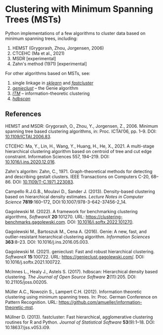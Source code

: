 # Clustering with Minimum Spanning Trees (MSTs)

Python implementations of a few algorithms to cluster data based on
minimum spanning trees, including:

1. HEMST (Grygorash, Zhou, Jorgensen, 2006)
2. CTCEHC (Ma et al., 2021)
3. MSDR \[experimental\]
4. Zahn's method (1971) \[experimental\]


For other algorithms based on MSTs, see:

1. single linkage in [*sklearn*](https://scikit-learn.org/stable/index.html) and [*fastcluster*](https://pypi.org/project/fastcluster/)
2. [*genieclust*](https://genieclust.gagolewski.com/) – the Genie algorithm
3. [*ITM*](https://github.com/amueller/information-theoretic-mst) – information-theoretic clustering
4. [*hdbscan*](https://hdbscan.readthedocs.io)



## References

HEMST and MSDR: 
Grygorash, O., Zhou, Y., Jorgensen, Z., 2006. Minimum spanning tree based clustering algorithms, in: Proc. ICTAI’06, pp. 1–9. 
DOI: [10.1109/ICTAI.2006.83](https://doi.org/10.1109/ICTAI.2006.83).

CTCEHC: 
Ma, Y., Lin, H., Wang, Y., Huang, H., He, X., 2021. A multi-stage hierarchical clustering algorithm based on centroid of tree and cut edge
constraint. Information Sciences 557, 194–219. 
DOI: [10.1016/j.ins.2020.12.016](https://doi.org/10.1016/j.ins.2020.12.016).

Zahn's algoritm: 
Zahn, C., 1971. Graph-theoretical methods for detecting and describing gestalt clusters. IEEE Transactions on Computers C-20, 68–86.
DOI: [10.1109/T-C.1971.223083](https://doi.org/10.1109/T-C.1971.223083).

Campello R.J.G.B., Moulavi D., Sander J. (2013).
Density-based clustering based on hierarchical density estimates.
*Lecture Notes in Computer Science* **7819**:160–172, DOI:10.1007/978-3-642-37456-2_14.

Gagolewski M. (2022). A framework for benchmarking clustering algorithms,
*SoftwareX* **20**:101270.
URL: <https://clustering-benchmarks.gagolewski.com>.
DOI: [10.1016/j.softx.2022.101270](https://doi.org/10.1016/j.softx.2022.101270).

Gagolewski M., Bartoszuk M., Cena A. (2016). Genie: A new, fast, and outlier-resistant hierarchical clustering algorithm. *Information Sciences* **363**:8–23. DOI: 10.1016/j.ins.2016.05.003.

Gagolewski M. (2021). genieclust: Fast and robust hierarchical clustering. *SoftwareX* **15**:100722.
URL: <https://genieclust.gagolewski.com/>.
DOI: 10.1016/j.softx.2021.100722.

McInnes L., Healy J., Astels S. (2017). hdbscan: Hierarchical density based clustering. *The Journal of Open Source Software* **2**(11):205. DOI: 10.21105/joss.00205.

Müller A.C., Nowozin S., Lampert C.H. (2012). Information theoretic clustering using minimum spanning trees. In: Proc. German Conference on Pattern Recognition. URL: <https://github.com/amueller/information-theoretic-mst>.

Müllner D. (2013). fastcluster: Fast hierarchical, agglomerative clustering routines for R and Python. *Journal of Statistical Software* **53**(9):1–18. DOI: 10.18637/jss.v053.i09.
